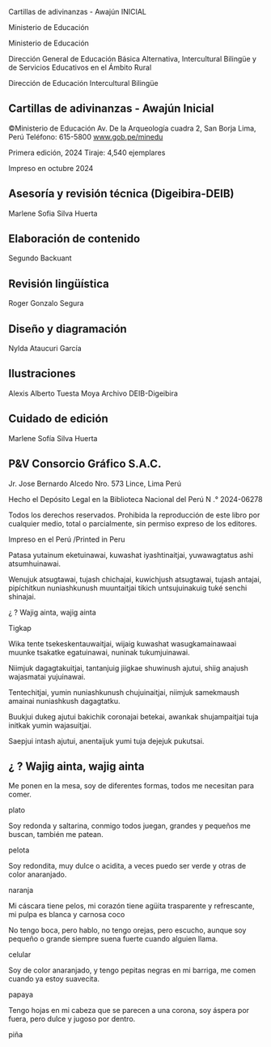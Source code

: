 <!-- image -->

Cartillas de adivinanzas - Awajún INICIAL

<!-- image -->

<!-- image -->

<!-- image -->

<!-- image -->

<!-- image -->

<!-- image -->

<!-- image -->

<!-- image -->

Ministerio de Educación

<!-- image -->

Ministerio de Educación

Dirección General de Educación Básica Alternativa, Intercultural Bilingüe y de Servicios Educativos en el Ámbito Rural

Dirección de Educación Intercultural Bilingüe

## Cartillas de adivinanzas - Awajún Inicial

©Ministerio de Educación Av. De la Arqueología cuadra 2, San Borja Lima, Perú Teléfono: 615-5800 www.gob.pe/minedu

Primera edición, 2024 Tiraje: 4,540 ejemplares

Impreso en octubre 2024

## Asesoría y revisión técnica (Digeibira-DEIB)

Marlene Sofia Silva Huerta

## Elaboración de contenido

Segundo Backuant

## Revisión lingüística

Roger Gonzalo Segura

## Diseño y diagramación

Nylda Ataucuri García

## Ilustraciones

Alexis Alberto Tuesta Moya Archivo DEIB-Digeibira

## Cuidado de edición

Marlene Sofía Silva Huerta

## P&amp;V Consorcio Gráfico S.A.C.

Jr. Jose Bernardo Alcedo Nro. 573 Lince, Lima Perú

Hecho el Depósito Legal en la Biblioteca Nacional del Perú N .° 2024-06278

Todos los derechos reservados. Prohibida la reproducción de este libro por cualquier medio, total o parcialmente, sin permiso expreso de los editores.

Impreso en el Perú /Printed in Peru

<!-- image -->

<!-- image -->

<!-- image -->

Patasa yutainum eketuinawai, kuwashat iyashtinaitjai, yuwawagtatus ashi atsumhuinawai.

<!-- image -->

<!-- image -->

<!-- image -->

Wenujuk atsugtawai, tujash chichajai, kuwichjush atsugtawai, tujash antajai, pipíchitkun nuniashkunush muuntaitjai tikich untsujuinakuig tuké senchi shinajai.

¿ ? Wajig ainta, wajig ainta

Tigkap

<!-- image -->

<!-- image -->

<!-- image -->

Wika tente tsekeskentauwaitjai, wijaig kuwashat wasugkamainawaai muunke tsakatke egatuinawai, nuninak tukumjuinawai.

<!-- image -->

<!-- image -->

<!-- image -->

Niimjuk dagagtakuitjai, tantanjuig jiigkae shuwinush ajutui, shiig anajush wajasmatai yujuinawai.

<!-- image -->

<!-- image -->

<!-- image -->

<!-- image -->

Tentechitjai, yumin nuniashkunush chujuinaitjai, niimjuk samekmaush amainai nuniashkush dagagtatku.

<!-- image -->

<!-- image -->

<!-- image -->

<!-- image -->

Buukjui dukeg ajutui bakichik coronajai betekai, awankak shujampaitjai tuja initkak yumin wajasuitjai.

<!-- image -->

<!-- image -->

<!-- image -->

<!-- image -->

Saepjui intash ajutui, anentaijuk yumi tuja dejejuk pukutsai.

## ¿ ? Wajig ainta, wajig ainta

<!-- image -->

<!-- image -->

<!-- image -->

Me ponen en la mesa, soy de diferentes formas, todos me necesitan para comer.

<!-- image -->

plato

<!-- image -->

<!-- image -->

Soy redonda y saltarina, conmigo todos juegan, grandes y pequeños me buscan, también me patean.

pelota

Soy redondita, muy dulce o acidita, a veces puedo ser verde y otras de color anaranjado.

naranja

Mi cáscara tiene pelos, mi corazón tiene agüita trasparente y refrescante, mi pulpa es blanca y carnosa coco

<!-- image -->

<!-- image -->

No tengo boca, pero hablo, no tengo orejas, pero escucho, aunque soy pequeño o grande siempre suena fuerte cuando alguien llama.

celular

Soy de color anaranjado, y tengo pepitas negras en mi barriga, me comen cuando ya estoy suavecita.

papaya

Tengo hojas en mi cabeza que se parecen a una corona, soy áspera por fuera, pero dulce y jugoso por dentro.

piña

<!-- image -->

<!-- image -->

<!-- image -->